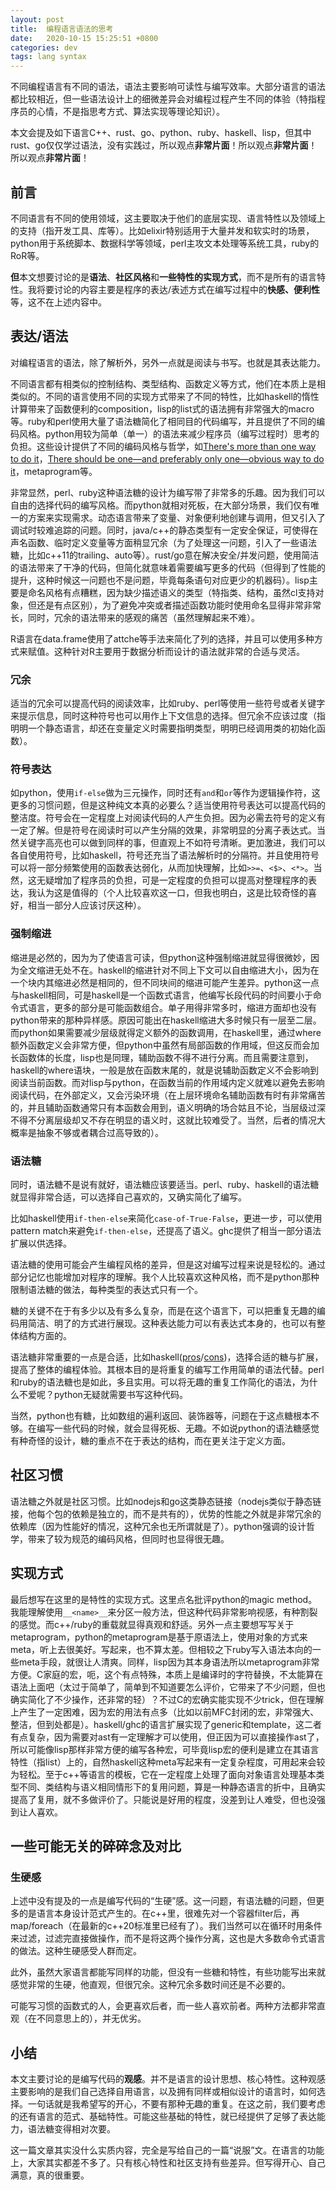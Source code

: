 ```yaml
---
layout: post
title:  编程语言语法的思考
date:   2020-10-15 15:25:51 +0800
categories: dev
tags: lang syntax
---
```


不同编程语言有不同的语法，语法主要影响可读性与编写效率。大部分语言的语法都比较相近，但一些语法设计上的细微差异会对编程过程产生不同的体验（特指程序员的心情，不是指思考方式、算法实现等理论知识）。

本文会提及如下语言C++、rust、go、python、ruby、haskell、lisp，但其中rust、go仅仅学过语法，没有实践过，所以观点**非常片面**！所以观点**非常片面**！所以观点**非常片面**！

<!-- more -->

## 前言

不同语言有不同的使用领域，这主要取决于他们的底层实现、语言特性以及领域上的支持（指开发工具、库等）。比如elixir特别适用于大量并发和软实时的场景，python用于系统脚本、数据科学等领域，perl主攻文本处理等系统工具，ruby的RoR等。

**但**本文想要讨论的是**语法**、**社区风格**和**一些特性的实现方式**，而不是所有的语言特性。我将要讨论的内容主要是程序的表达/表述方式在编写过程中的**快感、便利性**等，这不在上述内容中。

## 表达/语法
对编程语言的语法，除了解析外，另外一点就是阅读与书写。也就是其表达能力。

不同语言都有相类似的控制结构、类型结构、函数定义等方式，他们在本质上是相类似的。不同的语言使用不同的实现方式带来了不同的特性，比如haskell的惰性计算带来了函数便利的composition，lisp的list式的语法拥有非常强大的macro等。ruby和perl使用大量了语法糖简化了相同目的代码编写，并且提供了不同的编码风格。python用较为简单（单一）的语法来减少程序员（编写过程时）思考的负担。这些设计提供了不同的编码风格与哲学，如[There's more than one way to do it](https://en.wikipedia.org/wiki/There%27s_more_than_one_way_to_do_it)，[There should be one—and preferably only one—obvious way to do it](https://en.wikipedia.org/wiki/Zen_of_Python)，metaprogram等。

非常显然，perl、ruby这种语法糖的设计为编写带了非常多的乐趣。因为我们可以自由的选择代码的编写风格。而python就相对死板，在大部分场景，我们仅有唯一的方案来实现需求。动态语言带来了变量、对象便利地创建与调用，但又引入了调试时较难追踪的问题。同时，java/c++的静态类型有一定安全保证，可使得在声名函数、临时定义变量等方面稍显冗余（为了处理这一问题，引入了一些语法糖，比如c++11的trailing、auto等）。rust/go意在解决安全/并发问题，使用简洁的语法带来了干净的代码，但简化就意味着需要编写更多的代码（但得到了性能的提升，这种时候这一问题也不是问题，毕竟每条语句对应更少的机器码）。lisp主要是命名风格有点糟糕，因为缺少描述语义的类型（特指类、结构，虽然cl支持对象，但还是有点区别），为了避免冲突或者描述函数功能时使用命名显得非常非常长，同时，冗余的语法带来的感观的痛苦（虽然理解起来不难）。

R语言在data.frame使用了attche等手法来简化了列的选择，并且可以使用多种方式来赋值。这种针对R主要用于数据分析而设计的语法就非常的合适与灵活。

### 冗余
适当的冗余可以提高代码的阅读效率，比如ruby、perl等使用一些符号或者关键字来提示信息，同时这种符号也可以用作上下文信息的选择。但冗余不应该过度（指明明一个静态语言，却还在变量定义时需要指明类型，明明已经调用类的初始化函数）。

### 符号表达
如python，使用`if-else`做为三元操作，同时还有`and`和`or`等作为逻辑操作符，这更多的习惯问题，但是这种纯文本真的必要么？适当使用符号表达可以提高代码的整洁度。符号会在一定程度上对阅读代码的人产生负担。因为必需去符号的定义有一定了解。但是符号在阅读时可以产生分隔的效果，非常明显的分离子表达式。当然关键字高亮也可以做到同样的事，但直观上不如符号清晰。更加激进，我们可以各自使用符号，比如haskell，符号还充当了语法解析时的分隔符。并且使用符号可以将一部分频繁使用的函数表达弱化，从而加快理解，比如`>>=`、`<$>`、`<*>`。当然，这无疑增加了程序员的负担，可是一定程度的负担可以提高对整理程序的表达，我认为这是值得的（个人比较喜欢这一口，但我也明白，这是比较奇怪的喜好，相当一部分人应该讨厌这种）。

### 强制缩进
缩进是必然的，因为为了使语言可读，但python这种强制缩进就显得很微妙，因为全文缩进无处不在。haskell的缩进针对不同上下文可以自由缩进大小，因为在一个块内其缩进必然是相同的，但不同块间的缩进可能产生差异。python这一点与haskell相同，可是haskell是一个函数式语言，他编写长段代码的时间要小于命令式语言，更多的部分是可能函数组合。单子用得非常多时，缩进方面却也没有python带来的那种异样感。原因可能出在haskell缩进大多时候只有一层至二层。而python如果需要减少层级就得定义额外的函数调用，在haskell里，通过where额外函数定义会非常方便，但python中虽然有局部函数的作用域，但这反而会加长函数体的长度，lisp也是同理，辅助函数不得不进行分离。而且需要注意到，haskell的where语块，一般是放在函数末尾的，就是说辅助函数定义不会影响到阅读当前函数。而对lisp与python，在函数当前的作用域内定义就难以避免去影响阅读代码，在外部定义，又会污染环境（在上层环境命名辅助函数有时有非常痛苦的，并且辅助函数通常只有本函数会用到，语义明确的场合姑且不论，当层级过深不得不分离层级却又不存在明显的语义时，这就比较难受了。当然，后者的情况大概率是抽象不够或者耦合过高导致的）。

### 语法糖
同时，语法糖不是说有就好，语法糖应该要适当。perl、ruby、haskell的语法糖就显得非常合适，可以选择自己喜欢的，又确实简化了编写。

比如haskell使用`if-then-else`来简化`case-of-True-False`，更进一步，可以使用pattern match来避免`if-then-else`，还提高了语义。ghc提供了相当一部分语法扩展以供选择。

语法糖的使用可能会产生编程风格的差异，但是这对编写过程来说是轻松的。通过部分记忆也能增加对程序的理解。我个人比较喜欢这种风格，而不是python那种限制语法糖的做法，每种类型的表达式只有一个。

糖的关键不在于有多少以及有多么复杂，而是在这个语言下，可以把重复无趣的编码用简洁、明了的方式进行展现。这种表达能力可以有表达式本身的，也可以有整体结构方面的。

语法糖非常重要的一点是合适，比如haskell([pros](https://wiki.haskell.org/Syntactic_sugar/Cons)/[cons](https://wiki.haskell.org/Syntactic_sugar/Cons))，选择合适的糖与扩展，提高了整体的编程体验。其根本目的是将重复的编写工作用简单的语法代替。perl和ruby的语法糖也是如此，多且实用。可以将无趣的重复工作简化的语法，为什么不爱呢？python无疑就需要书写这种代码。

当然，python也有糖，比如数组的遍利返回、装饰器等，问题在于这点糖根本不够。在编写一些代码的时候，就会显得死板、无趣。不如说python的语法糖感觉有种奇怪的设计，糖的重点不在于表达的结构，而在更关注于定义方面。

## 社区习惯
语法糖之外就是社区习惯。比如nodejs和go这类静态链接（nodejs类似于静态链接，他每个包的依赖是独立的，而不是共有的），优势的性能之外就是非常冗余的依赖库（因为性能好的情况，这种冗余也无所谓就是了）。python强调的设计哲学，带来了较为规范的编码风格，但同时也显得很无趣。

## 实现方式
最后想写在这里的是特性的实现方式。这里点名批评python的magic method。我能理解使用`__<name>__`来分区一般方法，但这种代码非常影响视感，有种割裂的感觉。而c++/ruby的重载就显得真观和舒适。另外一点主要想写写关于metaprogram，python的metaprogram是基于原语法上，使用对象的方式来meta，听上去很美好。写起来，也不算太差。但相较之下ruby写入语法本向的一些meta手段，就很让人清爽。同样，lisp因为其本身语法所以metaprogram非常方便。C家庭的宏，呃，这个有点特殊，本质上是编译时的字符替换，不太能算在语法上面吧（太过于简单了，简单到不知道要怎么评价，它带来了不少问题，但也确实简化了不少操作，还非常的轻）？不过C的宏确实能实现不少trick，但在理解上产生了一定困难，因为宏的用法有点多（比如以前MFC封闭的宏，非常强大、整洁，但到处都是）。haskell/ghc的语言扩展实现了generic和template，这二者有点复杂，因为需要对ast有一定理解才可以使用，但正因为可以直接操作ast了，所以可能像lisp那样非常方便的编写各种宏，可毕竟lisp宏的便利是建立在其语言特性（指list）上的，自然haskell这种meta写起来有一定复杂程度，可用起来会较为轻松。至于c++等语言的模板，它在一定程度上处理了面向对象语言处理基本类型不同、类结构与语义相同情形下的复用问题，算是一种静态语言的折中，且确实提高了复用，就不多做评价了。只能说是好用的程度，没差到让人难受，但也没强到让人喜欢。

## 一些可能无关的碎碎念及对比

### 生硬感
上述中没有提及的一点是编写代码的“生硬”感。这一问题，有语法糖的问题，但更多的是语言本身设计范式产生的。在c++里，很难先对一个容器filter后，再map/foreach（在最新的c++20标准里已经有了）。我们当然可以在循环时用条件来过滤，过滤完直接做操作，而不是将这两个操作分离，这也是大多数命令式语言的做法。这种生硬感受人群而定。

此外，虽然大家语言都能写同样的功能，但没有一些糖和特性，有些功能写出来就感觉非常的生硬，他直观，但很冗余。这种冗余多数时间还是不必要的。

可能写习惯的函数式的人，会更喜欢后者，而一些人喜欢前者。两种方法都非常直观（在不同意思上的），并无优劣。

## 小结
本文主要讨论的是编写代码的**观感**。并不是语言的设计思想、核心特性。这种观感主要影响的是我们自己选择自用语言，以及拥有同样或相似设计的语言时，如何选择。一句话就是我希望写的开心，不要有那种无趣的重复。在这之前，我们要考虑的还有语言的范式、基础特性。可能这些基础的特性，就已经提供了足够了表达能力，语法糖变得相对次要。

这一篇文章其实没什么实质内容，完全是写给自己的一篇“说服”文。在语言的功能上，大家其实都差不多了。只有核心特性和社区支持有些差异。但写得开心、自己满意，真的很重要。
